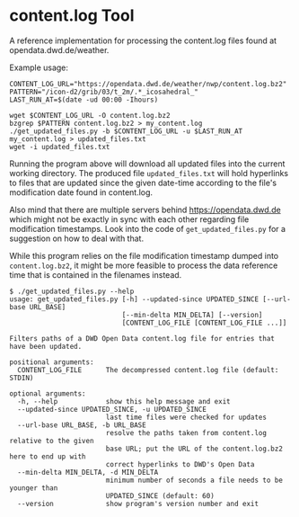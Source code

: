 # content.log Tool

A reference implementation for processing the content.log files found at opendata.dwd.de/weather.

Example usage:

```
CONTENT_LOG_URL="https://opendata.dwd.de/weather/nwp/content.log.bz2"
PATTERN="/icon-d2/grib/03/t_2m/.*_icosahedral_"
LAST_RUN_AT=$(date -ud 00:00 -Ihours)

wget $CONTENT_LOG_URL -O content.log.bz2
bzgrep $PATTERN content.log.bz2 > my_content.log
./get_updated_files.py -b $CONTENT_LOG_URL -u $LAST_RUN_AT my_content.log > updated_files.txt
wget -i updated_files.txt
```

Running the program above will download all updated files into the current working directory. The produced file
`updated_files.txt` will hold hyperlinks to files that are updated since the given date-time according
to the file's modification date found in content.log.

Also mind that there are multiple servers behind https://opendata.dwd.de which might not be exactly in sync with each
other regarding file modification timestamps. Look into the code of `get_updated_files.py` for a suggestion on how to
deal with that.

While this program relies on the file modification timestamp dumped into `content.log.bz2`, it might be more feasible
to process the data reference time that is contained in the filenames instead.

```
$ ./get_updated_files.py --help
usage: get_updated_files.py [-h] --updated-since UPDATED_SINCE [--url-base URL_BASE]
                            [--min-delta MIN_DELTA] [--version]
                            [CONTENT_LOG_FILE [CONTENT_LOG_FILE ...]]

Filters paths of a DWD Open Data content.log file for entries that have been updated.

positional arguments:
  CONTENT_LOG_FILE      The decompressed content.log file (default: STDIN)

optional arguments:
  -h, --help            show this help message and exit
  --updated-since UPDATED_SINCE, -u UPDATED_SINCE
                        last time files were checked for updates
  --url-base URL_BASE, -b URL_BASE
                        resolve the paths taken from content.log relative to the given
                        base URL; put the URL of the content.log.bz2 here to end up with
                        correct hyperlinks to DWD's Open Data
  --min-delta MIN_DELTA, -d MIN_DELTA
                        minimum number of seconds a file needs to be younger than
                        UPDATED_SINCE (default: 60)
  --version             show program's version number and exit
```
